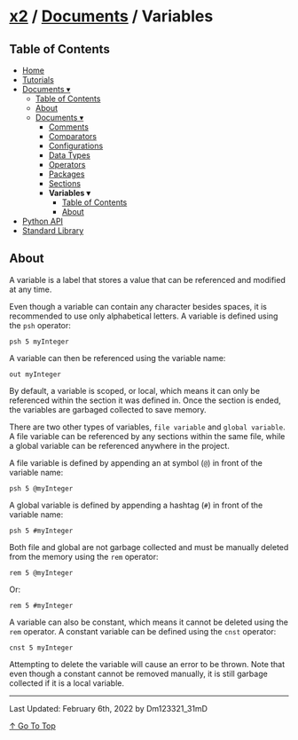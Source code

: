# [x2](../../README.md) / [Documents](../documents.md) / Variables

## Table of Contents

- [Home](../../README.md)
- [Tutorials](../tutorials.md)
- [Documents ▾](../documents.md)
    - [Table of Contents](../documents.md#table-of-contents)
    - [About](../documents.md#about)
    - [Documents ▾](../documents.md#documents)
        - [Comments](./comments.md)
        - [Comparators](./comparators.md)
        - [Configurations](./configurations.md)
        - [Data Types](./dataTypes.md)
        - [Operators](./operators.md)
        - [Packages](./packages.md)
        - [Sections](./sections.md)
        - **Variables ▾**
            - [Table of Contents](#table-of-contents)
            - [About](#about)
- [Python API](../pythonAPI.md)
- [Standard Library](../standardLibrary.md)

## About

A variable is a label that stores a value that can be referenced and modified at any time.

Even though a variable can contain any character besides spaces, it is recommended to use only alphabetical letters. A variable is defined using the `psh` operator:

```xt
psh 5 myInteger
```

A variable can then be referenced using the variable name:

```xt
out myInteger
```

By default, a variable is scoped, or local, which means it can only be referenced within the section it was defined in. Once the section is ended, the variables are garbaged collected to save memory.

There are two other types of variables, `file variable` and `global variable`. A file variable can be referenced by any sections within the same file, while a global variable can be referenced anywhere in the project.

A file variable is defined by appending an at symbol (`@`) in front of the variable name:

```xt
psh 5 @myInteger
```

A global variable is defined by appending a hashtag (`#`) in front of the variable name:

```xt
psh 5 #myInteger
```

Both file and global are not garbage collected and must be manually deleted from the memory using the `rem` operator:

```xt
rem 5 @myInteger
```

Or:

```xt
rem 5 #myInteger
```

A variable can also be constant, which means it cannot be deleted using the `rem` operator. A constant variable can be defined using the `cnst` operator:

```xt
cnst 5 myInteger
```

Attempting to delete the variable will cause an error to be thrown. Note that even though a constant cannot be removed manually, it is still garbage collected if it is a local variable.

---

Last Updated: February 6th, 2022 by Dm123321_31mD

[↑ Go To Top](#x2--documents--variables)